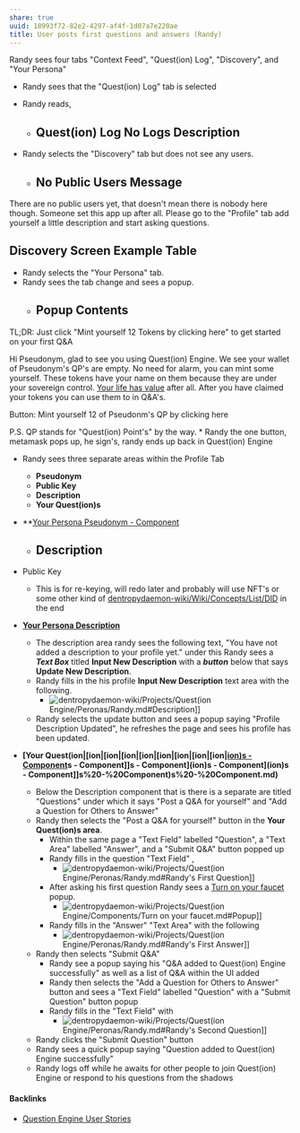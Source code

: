 ```yaml
---
share: true
uuid: 18993f72-82e2-4297-af4f-1d07a7e220ae
title: User posts first questions and answers (Randy)
---
```

Randy sees four tabs "Context Feed", "Quest(ion) Log", "Discovery", and "Your Persona"
* Randy sees that the "Quest(ion) Log" tab is selected
* Randy reads, 
	* ## Quest(ion) Log No Logs Description

* Randy selects the "Discovery" tab but does not see any users.
	* ## No Public Users Message

There are no public users yet, that doesn't mean there is nobody here though. Someone set this app up after all. Please go to the "Profile" tab add yourself a little description and start asking questions.

## Discovery Screen Example Table

* Randy selects the "Your Persona" tab. 
* Randy sees the tab change and sees a popup.
	* ## Popup Contents

TL;DR: Just click "Mint yourself 12 Tokens by clicking here" to get started on your first Q&A

Hi Pseudonym, glad to see you using Quest(ion) Engine. We see your wallet of Pseudonym's QP's are empty. No need for alarm, you can mint some yourself. These tokens have your name on them because they are under your sovereign control. [Your life has value](https://youtu.be/MRuS3dxKK9U?t=63) after all. After you have claimed your tokens you can use them to in Q&A's.

Button: Mint yourself 12 of Pseudonm's QP by clicking here

P.S. QP stands for "Quest(ion) Point's" by the way.
	* Randy the one button, metamask pops up, he sign's, randy ends up back in Quest(ion) Engine
* Randy sees three separate areas within the Profile Tab
	* **Pseudonym**
	* **Public Key**
	* **Description**
	* **Your Quest(ion)s**
* **[Your Persona Pseudonym - Component](../da7dbf4a-b88e-49f3-b0f3-0f58c5c9cf64)
	* ## Description

* Public Key
	* This is for re-keying, will redo later and probably will use NFT's or some other kind of [dentropydaemon-wiki/Wiki/Concepts/List/DID](../dentropydaemon-wiki/Wiki/Concepts/List/DID) in the end
* **[Your Persona Description](../dentropydaemon-wiki/Projects/Quest(ion)%20Engine/Components/Your%20Persona%20Description%20-%20Component.md)**
	* The description area randy sees the following text, "You have not added a description to your profile yet." under this Randy sees a ***Text Box*** titled **Input New Description** with a ***button*** below that says **Update New Description**.
	* Randy fills in the his profile **Input New Description** text area with the following. 
		* ![dentropydaemon-wiki/Projects/Quest(ion](../ion) Engine/Peronas/Randy.md#Description]]
	* Randy selects the update button and sees a popup saying "Profile Description Updated", he refreshes the page and sees his profile has been updated.
* **[Your Quest(ion|[ion|[ion|[ion|[ion|[ion|[ion|[ion|[ion|[ion)s - Component](../ion)s - Component]]s - Component](ion)s - Component](ion)s - Component]]s%20-%20Component)s%20-%20Component.md)**
	* Below the Description component that is there is a separate are titled "Questions" under which it says "Post a Q&A for yourself" and "Add a Question for Others to Answer"
	* Randy then selects the "Post a Q&A for yourself" button in the **Your Quest(ion)s area**.
		* Within the same page a "Text Field" labelled "Question", a "Text Area" labelled "Answer", and a "Submit Q&A" button popped up
		* Randy fills in the question "Text Field" ,
			* ![dentropydaemon-wiki/Projects/Quest(ion](../ion) Engine/Peronas/Randy.md#Randy's First Question]]
		* After asking his first question Randy sees a [Turn on your faucet](../dentropydaemon-wiki/Projects/Quest(ion)%20Engine/Components/Turn%20on%20your%20faucet.md) popup.
			* ![dentropydaemon-wiki/Projects/Quest(ion](../ion) Engine/Components/Turn on your faucet.md#Popup]]
		* Randy fills in the "Answer" "Text Area" with the following
			* ![dentropydaemon-wiki/Projects/Quest(ion](../ion) Engine/Peronas/Randy.md#Randy's First Answer]]
	* Randy then selects "Submit Q&A"
		* Randy see a popup saying his "Q&A added to Quest(ion) Engine successfully" as well as a list of Q&A within the UI added
		* Randy then selects the "Add a Question for Others to Answer" button and sees a "Text Field" labelled "Question" with a "Submit Question" button popup
		* Randy fills in the "Text Field" with 
			* ![dentropydaemon-wiki/Projects/Quest(ion](../ion) Engine/Peronas/Randy.md#Randy's Second Question]]
	* Randy clicks the "Submit Question" button
	* Randy sees a quick popup saying "Question added to Quest(ion) Engine successfully"
	* Randy logs off while he awaits for other people to join Quest(ion) Engine or respond to his questions from the shadows

#### Backlinks

* [Question Engine User Stories](/f137b314-579f-42ab-8be5-1c72bf9ebcd9)